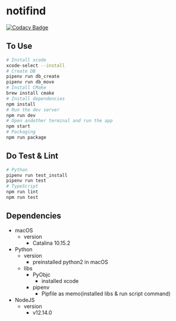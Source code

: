 # notifind

[![Codacy Badge](https://api.codacy.com/project/badge/Grade/399ae381593d47bcbc6f5fdea097c67c)](https://www.codacy.com/manual/igara/notifind?utm_source=github.com&utm_medium=referral&utm_content=igara/notifind&utm_campaign=Badge_Grade)

## To Use

```bash
# Install xcode
xcode-select --install
# Create DB
pipenv run db_create
pipenv run db_move
# Install CMake
brew install cmake
# Install dependencies
npm install
# Run the dev server
npm run dev
# Open andother terminal and run the app
npm start
# Packaging
npm run package
```

## Do Test & Lint

```bash
# Python
pipenv run test_install
pipenv run test
# TypeScript
npm run lint
npm run test
```

## Dependencies

- macOS
  - version
    - Catalina 10.15.2
- Python
  - version
    - preinstalled python2 in macOS
  - libs
    - PyObjc
      - installed xcode
    - pipenv
      - Pipfile as memo(installed libs & run script command)
- NodeJS
  - version
    - v12.14.0
